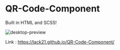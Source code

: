 # QR-Code-Component

Built in HTML and SCSS!  

![desktop-preview](https://github.com/lack21/QR-Code-Component/assets/100687592/ca8c7a79-f820-464a-963c-1dd2c70df94d)

Link : https://lack21.github.io/QR-Code-Component/
